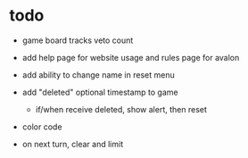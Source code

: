 # todo

- game board tracks veto count
- add help page for website usage and rules page for avalon
- add ability to change name in reset menu
- add "deleted" optional timestamp to game
  - if/when receive deleted, show alert, then reset

- color code
- on next turn, clear and limit
